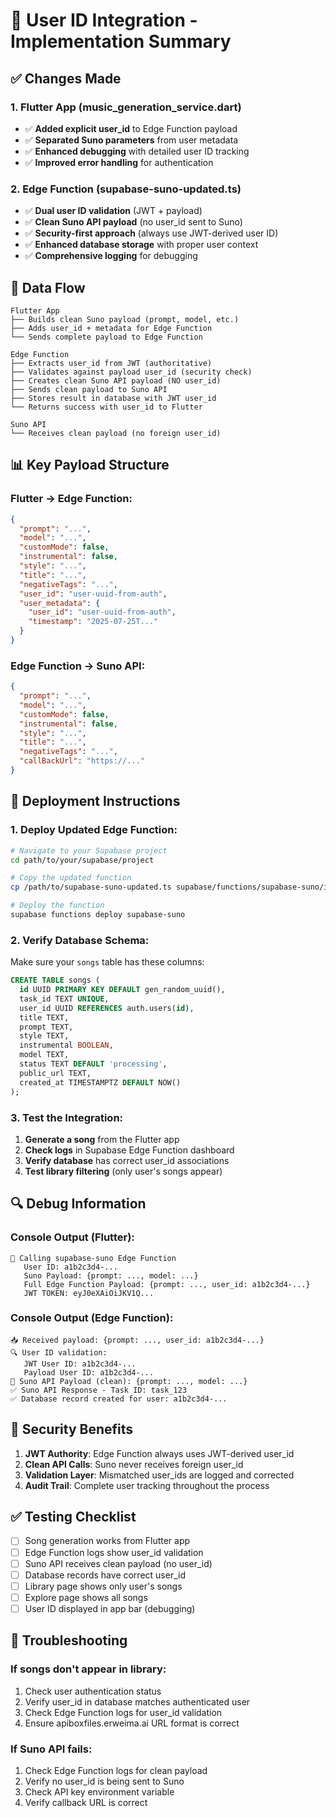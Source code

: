 # 🎵 User ID Integration - Implementation Summary

## ✅ Changes Made

### 1. **Flutter App (music_generation_service.dart)**
- ✅ **Added explicit user_id** to Edge Function payload
- ✅ **Separated Suno parameters** from user metadata
- ✅ **Enhanced debugging** with detailed user ID tracking
- ✅ **Improved error handling** for authentication

### 2. **Edge Function (supabase-suno-updated.ts)**
- ✅ **Dual user ID validation** (JWT + payload)
- ✅ **Clean Suno API payload** (no user_id sent to Suno)
- ✅ **Security-first approach** (always use JWT-derived user ID)
- ✅ **Enhanced database storage** with proper user context
- ✅ **Comprehensive logging** for debugging

## 🔄 Data Flow

```
Flutter App
├── Builds clean Suno payload (prompt, model, etc.)
├── Adds user_id + metadata for Edge Function
└── Sends complete payload to Edge Function

Edge Function
├── Extracts user_id from JWT (authoritative)
├── Validates against payload user_id (security check)
├── Creates clean Suno API payload (NO user_id)
├── Sends clean payload to Suno API
├── Stores result in database with JWT user_id
└── Returns success with user_id to Flutter

Suno API
└── Receives clean payload (no foreign user_id)
```

## 📊 Key Payload Structure

### Flutter → Edge Function:
```json
{
  "prompt": "...",
  "model": "...",
  "customMode": false,
  "instrumental": false,
  "style": "...",
  "title": "...",
  "negativeTags": "...",
  "user_id": "user-uuid-from-auth",
  "user_metadata": {
    "user_id": "user-uuid-from-auth",
    "timestamp": "2025-07-25T..."
  }
}
```

### Edge Function → Suno API:
```json
{
  "prompt": "...",
  "model": "...",
  "customMode": false,
  "instrumental": false,
  "style": "...",
  "title": "...",
  "negativeTags": "...",
  "callBackUrl": "https://..."
}
```

## 🚀 Deployment Instructions

### 1. Deploy Updated Edge Function:
```bash
# Navigate to your Supabase project
cd path/to/your/supabase/project

# Copy the updated function
cp /path/to/supabase-suno-updated.ts supabase/functions/supabase-suno/index.ts

# Deploy the function
supabase functions deploy supabase-suno
```

### 2. Verify Database Schema:
Make sure your `songs` table has these columns:
```sql
CREATE TABLE songs (
  id UUID PRIMARY KEY DEFAULT gen_random_uuid(),
  task_id TEXT UNIQUE,
  user_id UUID REFERENCES auth.users(id),
  title TEXT,
  prompt TEXT,
  style TEXT,
  instrumental BOOLEAN,
  model TEXT,
  status TEXT DEFAULT 'processing',
  public_url TEXT,
  created_at TIMESTAMPTZ DEFAULT NOW()
);
```

### 3. Test the Integration:
1. **Generate a song** from the Flutter app
2. **Check logs** in Supabase Edge Function dashboard
3. **Verify database** has correct user_id associations
4. **Test library filtering** (only user's songs appear)

## 🔍 Debug Information

### Console Output (Flutter):
```
🎵 Calling supabase-suno Edge Function
   User ID: a1b2c3d4-...
   Suno Payload: {prompt: ..., model: ...}
   Full Edge Function Payload: {prompt: ..., user_id: a1b2c3d4-...}
   JWT TOKEN: eyJ0eXAiOiJKV1Q...
```

### Console Output (Edge Function):
```
📥 Received payload: {prompt: ..., user_id: a1b2c3d4-...}
🔍 User ID validation:
   JWT User ID: a1b2c3d4-...
   Payload User ID: a1b2c3d4-...
🎵 Suno API Payload (clean): {prompt: ..., model: ...}
✅ Suno API Response - Task ID: task_123
✅ Database record created for user: a1b2c3d4-...
```

## 🎯 Security Benefits

1. **JWT Authority**: Edge Function always uses JWT-derived user_id
2. **Clean API Calls**: Suno never receives foreign user_id
3. **Validation Layer**: Mismatched user_ids are logged and corrected
4. **Audit Trail**: Complete user tracking throughout the process

## ✅ Testing Checklist

- [ ] Song generation works from Flutter app
- [ ] Edge Function logs show user_id validation
- [ ] Suno API receives clean payload (no user_id)
- [ ] Database records have correct user_id
- [ ] Library page shows only user's songs
- [ ] Explore page shows all songs
- [ ] User ID displayed in app bar (debugging)

## 🔧 Troubleshooting

### If songs don't appear in library:
1. Check user authentication status
2. Verify user_id in database matches authenticated user
3. Check Edge Function logs for user_id validation
4. Ensure apiboxfiles.erweima.ai URL format is correct

### If Suno API fails:
1. Check Edge Function logs for clean payload
2. Verify no user_id is being sent to Suno
3. Check API key environment variable
4. Verify callback URL is correct

